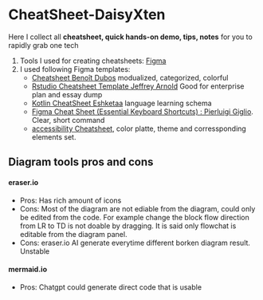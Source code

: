 # CheatSheet-DaisyXten
  Here I collect all **cheatsheet, quick hands-on demo, tips, notes** for you to rapidly grab one tech
  1. Tools I used for creating cheatsheets: [Figma](https://www.figma.com/)
  2. I used following Figma templates:
     - [Cheatsheet Benoît Dubos](https://www.figma.com/community/file/1305622352023786179/cheatsheet) modualized, categorized, colorful
     - [Rstudio Cheatsheet Template Jeffrey Arnold](https://www.figma.com/community/file/1136479083395681866/rstudio-cheatsheet-template) Good for enterprise plan and essay dump
     - [Kotlin CheatSheet Eshketaa](https://www.figma.com/design/6QOTfpcz7SyfoHI9EWM0yZ/Kotlin-CheatSheet-(Community)?node-id=1-2&t=DyNQ65dv7WHWSPIN-0) language learning schema
     - [Figma Cheat Sheet (Essential Keyboard Shortcuts) : 
Pierluigi Giglio](https://www.figma.com/community/file/1340996401619015960/figma-cheat-sheet-essential-keyboard-shortcuts). Clear, short command
     - [accessibility Cheatsheet](https://www.figma.com/design/Pn6QYJfJDdItGBjK1qLFUF/Accessibility-Cheatsheet-(Community)?node-id=1-66&t=Le1RzWbTfWlq47u9-0), color platte, theme and corressponding elements set.

## Diagram tools pros and cons
#### eraser.io
 - Pros: Has rich amount of icons
 - Cons: Most of the diagram are not ediable from the diagram, could only be edited from the code. For example change the block flow direction from LR to TD is not doable by dragging. It is said only flowchat is editable from the diagram panel.
 - Cons: eraser.io AI generate everytime different borken diagram result. Unstable
#### mermaid.io 
  - Pros: Chatgpt could generate direct code that is usable
